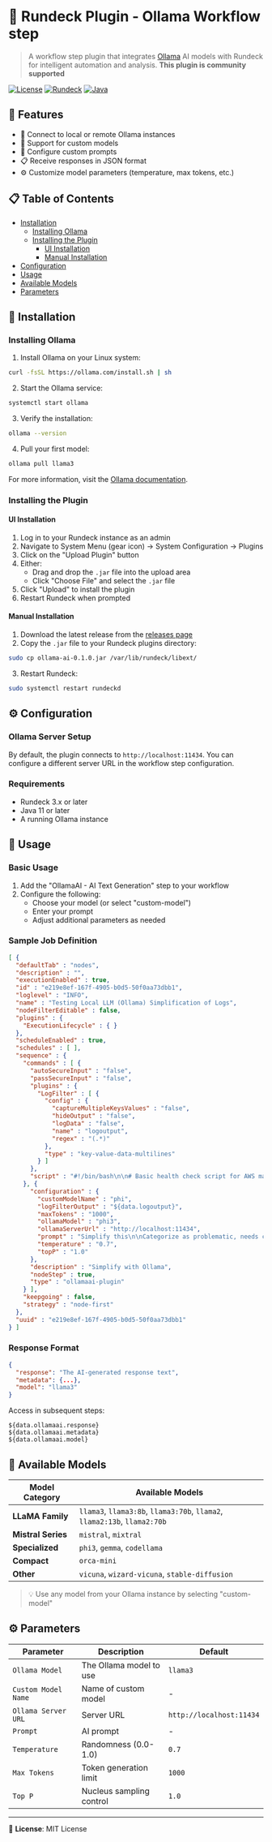 # 🤖 Rundeck Plugin - Ollama Workflow step

> A workflow step plugin that integrates [Ollama](https://ollama.ai) AI models with Rundeck for intelligent automation and analysis. **This plugin is community supported**

[![License](https://img.shields.io/badge/License-MIT-blue.svg)](LICENSE)
[![Rundeck](https://img.shields.io/badge/Rundeck-3.x+-orange.svg)](https://www.rundeck.com/)
[![Java](https://img.shields.io/badge/Java-11+-green.svg)](https://www.java.com/)

## 🌟 Features

* 🔌 Connect to local or remote Ollama instances
* 🤖 Support for custom models
* 💬 Configure custom prompts
* 📋 Receive responses in JSON format
* ⚙️ Customize model parameters (temperature, max tokens, etc.)

## 📋 Table of Contents

* [Installation](#-installation)
    * [Installing Ollama](#installing-ollama)
    * [Installing the Plugin](#installing-the-plugin)
        * [UI Installation](#ui-installation)
        * [Manual Installation](#manual-installation)
* [Configuration](#-configuration)
* [Usage](#-usage)
* [Available Models](#-available-models)
* [Parameters](#-parameters)

## 🔧 Installation

### Installing Ollama

1. Install Ollama on your Linux system:

``` bash
curl -fsSL https://ollama.com/install.sh | sh
```

2. Start the Ollama service:

``` bash
systemctl start ollama
```

3. Verify the installation:

``` bash
ollama --version
```

4. Pull your first model:

``` bash
ollama pull llama3
```

For more information, visit the [Ollama documentation](https://github.com/ollama/ollama).

### Installing the Plugin

#### UI Installation

1. Log in to your Rundeck instance as an admin
2. Navigate to System Menu (gear icon) → System Configuration → Plugins
3. Click on the "Upload Plugin" button
4. Either:
    * Drag and drop the `.jar` file into the upload area
    * Click "Choose File" and select the `.jar` file
5. Click "Upload" to install the plugin
6. Restart Rundeck when prompted

#### Manual Installation

1. Download the latest release from the [releases page](https://github.com/yourusername/rundeck-ollama-plugin/releases)
2. Copy the `.jar` file to your Rundeck plugins directory:

``` bash
sudo cp ollama-ai-0.1.0.jar /var/lib/rundeck/libext/
```

3. Restart Rundeck:

``` bash
sudo systemctl restart rundeckd
```

## ⚙️ Configuration

### Ollama Server Setup

By default, the plugin connects to `http://localhost:11434`. You can configure a different server URL in the workflow step configuration.

### Requirements

* Rundeck 3.x or later
* Java 11 or later
* A running Ollama instance

## 🚀 Usage

### Basic Usage

1. Add the "OllamaAI - AI Text Generation" step to your workflow
2. Configure the following:
    * Choose your model (or select "custom-model")
    * Enter your prompt
    * Adjust additional parameters as needed

### Sample Job Definition

``` json
[ {
  "defaultTab" : "nodes",
  "description" : "",
  "executionEnabled" : true,
  "id" : "e219e8ef-167f-4905-b0d5-50f0aa73dbb1",
  "loglevel" : "INFO",
  "name" : "Testing Local LLM (Ollama) Simplification of Logs",
  "nodeFilterEditable" : false,
  "plugins" : {
    "ExecutionLifecycle" : { }
  },
  "scheduleEnabled" : true,
  "schedules" : [ ],
  "sequence" : {
    "commands" : [ {
      "autoSecureInput" : "false",
      "passSecureInput" : "false",
      "plugins" : {
        "LogFilter" : [ {
          "config" : {
            "captureMultipleKeysValues" : "false",
            "hideOutput" : "false",
            "logData" : "false",
            "name" : "logoutput",
            "regex" : "(.*)"
          },
          "type" : "key-value-data-multilines"
        } ]
      },
      "script" : "#!/bin/bash\n\n# Basic health check script for AWS machine\n# Save this as health_check.sh and make it executable with: chmod +x health_check.sh\n\nLOG_FILE=\"system_health.log\"\nDATE=$(date '+%Y-%m-%d %H:%M:%S')\nHOSTNAME=$(hostname)\nIP_ADDRESS=$(hostname -I | awk '{print $1}')\n\necho \"==================================================\" >> $LOG_FILE\necho \"System Health Check: $DATE\" >> $LOG_FILE\necho \"Hostname: $HOSTNAME\" >> $LOG_FILE\necho \"IP Address: $IP_ADDRESS\" >> $LOG_FILE\necho \"==================================================\" >> $LOG_FILE\n\n# Check uptime\necho -e \"\\n--- System Uptime ---\" >> $LOG_FILE\nuptime >> $LOG_FILE\n\n# Check memory usage\necho -e \"\\n--- Memory Usage ---\" >> $LOG_FILE\nfree -h >> $LOG_FILE\n\n# Check disk usage\necho -e \"\\n--- Disk Usage ---\" >> $LOG_FILE\ndf -h | grep -v \"tmpfs\" >> $LOG_FILE\n\n# Check CPU load\necho -e \"\\n--- CPU Load ---\" >> $LOG_FILE\ntop -bn1 | head -n 20 >> $LOG_FILE\n\n# Check for high CPU processes\necho -e \"\\n--- Top 5 CPU-consuming processes ---\" >> $LOG_FILE\nps aux --sort=-%cpu | head -n 6 >> $LOG_FILE\n\n# Check for high memory processes\necho -e \"\\n--- Top 5 Memory-consuming processes ---\" >> $LOG_FILE\nps aux --sort=-%mem | head -n 6 >> $LOG_FILE\n\n# Check network connections\necho -e \"\\n--- Active Network Connections ---\" >> $LOG_FILE\nnetstat -tuln | head -n 20 >> $LOG_FILE\n"
    }, {
      "configuration" : {
        "customModelName" : "phi",
        "logFilterOutput" : "${data.logoutput}",
        "maxTokens" : "1000",
        "ollamaModel" : "phi3",
        "ollamaServerUrl" : "http://localhost:11434",
        "prompt" : "Simplify this\n\nCategorize as problematic, needs configuration or running well. Use emojis\n\nif something is wrong, please highlight resolution steps",
        "temperature" : "0.7",
        "topP" : "1.0"
      },
      "description" : "Simplify with Ollama",
      "nodeStep" : true,
      "type" : "ollamaai-plugin"
    } ],
    "keepgoing" : false,
    "strategy" : "node-first"
  },
  "uuid" : "e219e8ef-167f-4905-b0d5-50f0aa73dbb1"
} ]
```

### Response Format

``` json
{
  "response": "The AI-generated response text",
  "metadata": {...},
  "model": "llama3"
}
```

Access in subsequent steps:

```
${data.ollamaai.response}
${data.ollamaai.metadata}
${data.ollamaai.model}
```

## 🤖 Available Models

| Model Category | Available Models |
| -------------- | ---------------- |
| **LLaMA Family** | `llama3`, `llama3:8b`, `llama3:70b`, `llama2`, `llama2:13b`, `llama2:70b` |
| **Mistral Series** | `mistral`, `mixtral` |
| **Specialized** | `phi3`, `gemma`, `codellama` |
| **Compact** | `orca-mini` |
| **Other** | `vicuna`, `wizard-vicuna`, `stable-diffusion` |

> 💡 Use any model from your Ollama instance by selecting "custom-model"

## ⚙️ Parameters

| Parameter | Description | Default |
| --------- | ----------- | ------- |
| `Ollama Model` | The Ollama model to use | `llama3` |
| `Custom Model Name` | Name of custom model | - |
| `Ollama Server URL` | Server URL | `http://localhost:11434` |
| `Prompt` | AI prompt | - |
| `Temperature` | Randomness (0.0-1.0) | `0.7` |
| `Max Tokens` | Token generation limit | `1000` |
| `Top P` | Nucleus sampling control | `1.0` |

- - -

📝 **License**: MIT License
